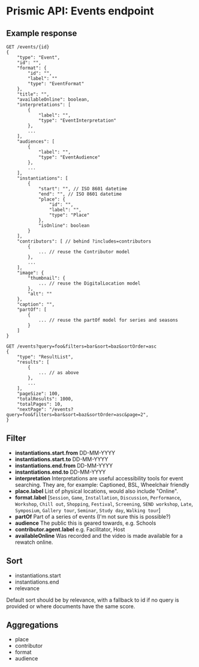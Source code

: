 # Prismic API: Events endpoint

## Example response

```
GET /events/{id}
{
    "type": "Event",
    "id": "",
    "format": {
        "id": "",
        "label": ""
        "type": "EventFormat"
    },
    "title": "",
    "availableOnline": boolean,
    "interpretations": [
        {
            "label": "",
            "type": "EventInterpretation"
        },
        ...
    ],
    "audiences": [
        {
            "label": "",
            "type": "EventAudience"
        },
        ...
    ],
    "instantiations": [
        {
            "start": "", // ISO 8601 datetime
            "end": "", // ISO 8601 datetime
            "place": {
                "id": "",
                "label": "",
                "type": "Place"
            },
            "isOnline": boolean
        }
    ],
    "contributors": [ // behind ?includes=contributors
        {
            ... // reuse the Contributor model
        },
        ...
    ],
    "image": {
        "thumbnail": {
            ... // reuse the DigitalLocation model
        },
        "alt": ""
    },
    "caption": "",
    "partOf": [
        {
            ... // reuse the partOf model for series and seasons
        }
    ]
}
```

```
GET /events?query=foo&filters=bar&sort=baz&sortOrder=asc
{
    "type": "ResultList",
    "results": [
        {
            ... // as above
        },
        ...
    ],
    "pageSize": 100,
    "totalResults": 1000,
    "totalPages": 10,
    "nextPage": "/events?query=foo&filters=bar&sort=baz&sortOrder=asc&page=2",
}
```

## Filter

- **instantiations.start.from**
  DD-MM-YYYY
- **instantiations.start.to**
  DD-MM-YYYY
- **instantiations.end.from**
  DD-MM-YYYY
- **instantiations.end.to**
  DD-MM-YYYY
- **interpretation**
  Interpretations are useful accessibility tools for event searching. They are, for example: Captioned, BSL, Wheelchair friendly
- **place.label**
  List of physical locations, would also include "Online".
- **format.label**
  [`Session`, `Game`, `Installation`, `Discussion`, `Performance`, `Workshop`, `Chill out`, `Shopping`, `Festival`, `Screening`, `SEND workshop`, `Late`, `Symposium`, `Gallery tour`, `Seminar`, `Study day`, `Walking tour`]
- **partOf**
  Part of a series of events (I'm not sure this is possible?)
- **audience**
  The public this is geared towards, e.g. Schools
- **contributor.agent.label**
  e.g. Facilitator, Host
- **availableOnline**
  Was recorded and the video is made available for a rewatch online.

## Sort

- instantiations.start
- instantiations.end
- relevance

Default sort should be by relevance, with a fallback to id if no query is provided or where documents have the same score.

## Aggregations

- place
- contributor
- format
- audience
